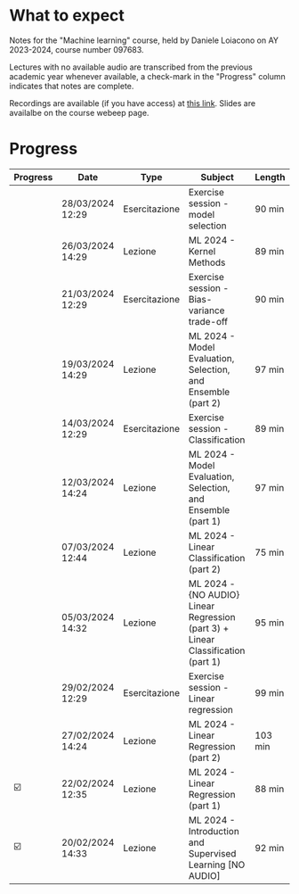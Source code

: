 # What to expect
Notes for the "Machine learning" course, held by Daniele Loiacono on AY 2023-2024, course number 097683.

Lectures with no available audio are transcribed from the previous academic year whenever available, a check-mark in the "Progress" column indicates that notes are complete.

Recordings are available (if you have access) at [this link](https://webeep.polimi.it/course/view.php?id=11699&section=3).
Slides are availalbe on the course webeep page.

# Progress
| Progress | Date            | Type         | Subject                                                      | Length |
|----------|-----------------|--------------|--------------------------------------------------------------|--------|
|  | 28/03/2024 12:29| Esercitazione| Exercise session - model selection                          | 90 min |
|  | 26/03/2024 14:29| Lezione      | ML 2024 - Kernel Methods                                     | 89 min |
|  | 21/03/2024 12:29| Esercitazione| Exercise session - Bias-variance trade-off                   | 90 min |
|  | 19/03/2024 14:29| Lezione      | ML 2024 - Model Evaluation, Selection, and Ensemble (part 2)| 97 min |
|  | 14/03/2024 12:29| Esercitazione| Exercise session - Classification                            | 89 min |
|  | 12/03/2024 14:24| Lezione      | ML 2024 - Model Evaluation, Selection, and Ensemble (part 1)| 97 min |
|  | 07/03/2024 12:44| Lezione      | ML 2024 - Linear Classification (part 2)                    | 75 min |
|  | 05/03/2024 14:32| Lezione      | ML 2024 - {NO AUDIO} Linear Regression (part 3) + Linear Classification (part 1)| 95 min |
|  | 29/02/2024 12:29| Esercitazione| Exercise session - Linear regression                         | 99 min |
|  | 27/02/2024 14:24| Lezione      | ML 2024 - Linear Regression (part 2)                         | 103 min|
|☑️| 22/02/2024 12:35| Lezione      | ML 2024 - Linear Regression (part 1)                         | 88 min |
|☑️| 20/02/2024 14:33| Lezione      | ML 2024 - Introduction and Supervised Learning [NO AUDIO]    | 92 min |
